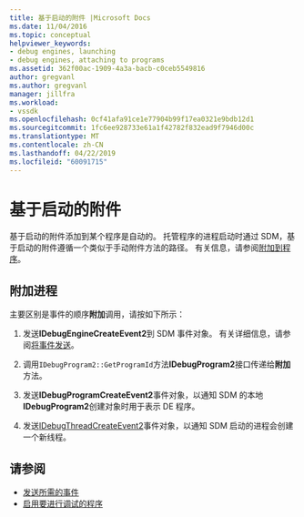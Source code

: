 ```yaml
---
title: 基于启动的附件 |Microsoft Docs
ms.date: 11/04/2016
ms.topic: conceptual
helpviewer_keywords:
- debug engines, launching
- debug engines, attaching to programs
ms.assetid: 362f00ac-1909-4a3a-bacb-c0ceb5549816
author: gregvanl
ms.author: gregvanl
manager: jillfra
ms.workload:
- vssdk
ms.openlocfilehash: 0cf41afa91ce1e77904b99f17ea0321e9bdb12d1
ms.sourcegitcommit: 1fc6ee928733e61a1f42782f832ead9f7946d00c
ms.translationtype: MT
ms.contentlocale: zh-CN
ms.lasthandoff: 04/22/2019
ms.locfileid: "60091715"
---
```

# <a name="launch-based-attachment"></a>基于启动的附件
基于启动的附件添加到某个程序是自动的。 托管程序的进程启动时通过 SDM，基于启动的附件遵循一个类似于手动附件方法的路径。 有关信息，请参阅[附加到程序](../../extensibility/debugger/attaching-to-the-program.md)。

## <a name="the-attaching-process"></a>附加进程
 主要区别是事件的顺序**附加**调用，请按如下所示：

1. 发送**IDebugEngineCreateEvent2**到 SDM 事件对象。 有关详细信息，请参阅[将事件发送](../../extensibility/debugger/sending-events.md)。

2. 调用`IDebugProgram2::GetProgramId`方法**IDebugProgram2**接口传递给**附加**方法。

3. 发送**IDebugProgramCreateEvent2**事件对象，以通知 SDM 的本地**IDebugProgram2**创建对象时用于表示 DE 程序。

4. 发送[IDebugThreadCreateEvent2](../../extensibility/debugger/reference/idebugthreadcreateevent2.md)事件对象，以通知 SDM 启动的进程会创建一个新线程。

## <a name="see-also"></a>请参阅
- [发送所需的事件](../../extensibility/debugger/sending-the-required-events.md)
- [启用要进行调试的程序](../../extensibility/debugger/enabling-a-program-to-be-debugged.md)
